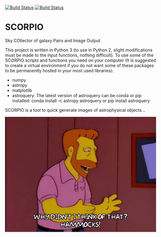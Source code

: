 [![Build Status](https://travis-ci.com/josegit88/SCORPIO.svg?branch=master)](https://travis-ci.com/josegit88/SCORPIO)
[![Build Status](https://readthedocs.org/projects/scorpio-rdd/badge/?version=latest)](https://scorpio-rdd.readthedocs.io/en/latest/?badge=latest)

# SCORPIO
Sky COllector of galaxy Pairs and Image Output

This project is written in Python 3 (to use in Python 2, slight modifications must be made to the input functions, nothing difficult). To use some of the SCORPIO scripts and functions you need on your computer (It is suggested to create a virtual environment if you do not want some of these packages to be permanently hosted in your most used libraries):
- numpy
- astropy
- matplotlib
- astroquery:
  The latest version of astroquery can be conda or pip installed:
  conda install -c astropy astroquery
  or pip install astroquery

SCORPIO is a tool to quick generate images of astrophysical objects...

![quick tool to generate images of astrophysical objects](https://raw.githubusercontent.com/josegit88/SCORPIO/master/docs/source/_static/tenor.gif)
